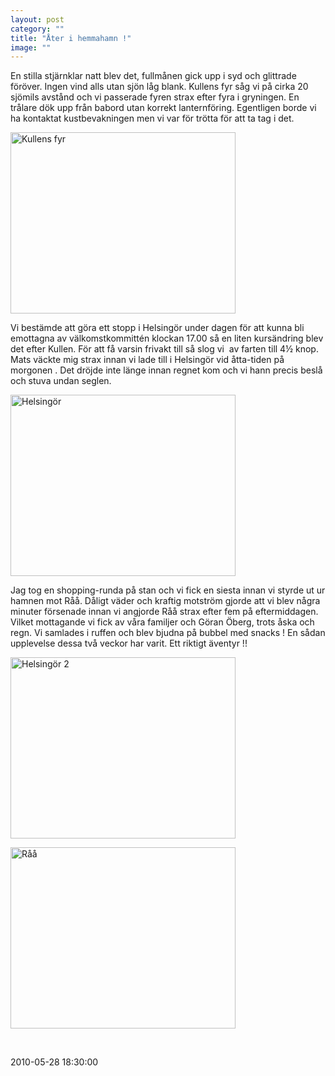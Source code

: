 ```yaml
---
layout: post
category: ""
title: "Åter i hemmahamn !"
image: ""
---
```


<p class="MsoNormal">En stilla stjärnklar natt blev det, fullmånen gick upp i syd och glittrade föröver. Ingen vind alls utan sjön låg blank. Kullens fyr såg vi på cirka 20 sjömils avstånd och vi passerade fyren strax efter fyra i gryningen. En trålare dök upp från babord utan korrekt lanternföring. Egentligen borde vi ha kontaktat kustbevakningen men vi var för trötta för att ta tag i det.</p>
<p class="MsoNormal"><img src="images/stories/bildspel/gotakanal2010/0190motraa_50.jpg" border="0" alt="Kullens fyr" width="360" height="290" style="vertical-align: middle; border: 0;" /></p>
<p class="MsoNormal">Vi bestämde att göra ett stopp i Helsingör under dagen för att kunna bli emottagna av välkomstkommittén klockan 17.00 så en liten kursändring blev det efter Kullen. För att få varsin frivakt till så slog vi  av farten till 4½ knop. Mats väckte mig strax innan vi lade till i Helsingör vid åtta-tiden på morgonen . Det dröjde inte länge innan regnet kom och vi hann precis beslå och stuva undan seglen.</p>
<p class="MsoNormal"><img src="images/stories/bildspel/gotakanal2010/0190motraa_60.jpg" border="0" alt="Helsingör" width="360" height="290" style="vertical-align: middle; border: 0;" /></p>
<p class="MsoNormal">Jag tog en shopping-runda på stan och vi fick en siesta innan vi styrde ut ur hamnen mot Råå. Dåligt väder och kraftig motström gjorde att vi blev några minuter försenade innan vi angjorde Råå strax efter fem på eftermiddagen. Vilket mottagande vi fick av våra familjer och Göran Öberg, trots åska och regn. Vi samlades i ruffen och blev bjudna på bubbel med snacks ! En sådan upplevelse dessa två veckor har varit. Ett riktigt äventyr !!</p>
<p class="MsoNormal"><img src="images/stories/bildspel/gotakanal2010/0190motraa_70.jpg" border="0" alt="Helsingör 2" width="360" height="290" style="border: 0; vertical-align: middle;" /></p>
<p class="MsoNormal"><img src="images/stories/bildspel/gotakanal2010/0190motraa_80.jpg" border="0" alt="Råå" width="360" height="290" style="vertical-align: middle; border: 0;" /></p>
<p> </p>

2010-05-28 18:30:00